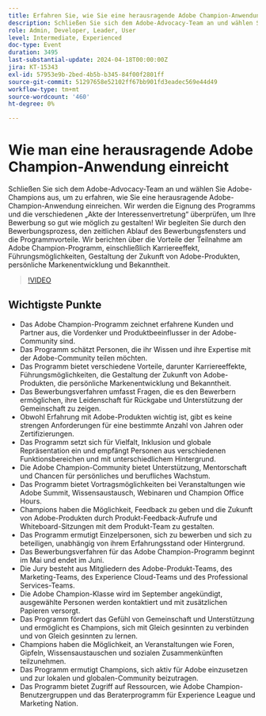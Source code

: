 ```yaml
---
title: Erfahren Sie, wie Sie eine herausragende Adobe Champion-Anwendung einreichen
description: Schließen Sie sich dem Adobe-Advocacy-Team an und wählen Sie Adobe-Champions aus, um zu erfahren, wie Sie eine herausragende Adobe-Champion-Anwendung einreichen. Wir begleiten Sie durch den Bewerbungsprozess, den zeitlichen Ablauf des Bewerbungsfensters und die Programmvorteile.
role: Admin, Developer, Leader, User
level: Intermediate, Experienced
doc-type: Event
duration: 3495
last-substantial-update: 2024-04-18T00:00:00Z
jira: KT-15343
exl-id: 57953e9b-2bed-4b5b-b345-84f00f2801ff
source-git-commit: 51297658e52102ff67bb901fd3eadec569e44d49
workflow-type: tm+mt
source-wordcount: '460'
ht-degree: 0%

---
```


# Wie man eine herausragende Adobe Champion-Anwendung einreicht

Schließen Sie sich dem Adobe-Advocacy-Team an und wählen Sie Adobe-Champions aus, um zu erfahren, wie Sie eine herausragende Adobe-Champion-Anwendung einreichen. Wir werden die Eignung des Programms und die verschiedenen „Akte der Interessenvertretung“ überprüfen, um Ihre Bewerbung so gut wie möglich zu gestalten! Wir begleiten Sie durch den Bewerbungsprozess, den zeitlichen Ablauf des Bewerbungsfensters und die Programmvorteile. Wir berichten über die Vorteile der Teilnahme am Adobe Champion-Programm, einschließlich Karriereeffekt, Führungsmöglichkeiten, Gestaltung der Zukunft von Adobe-Produkten, persönliche Markenentwicklung und Bekanntheit.

>[!VIDEO](https://video.tv.adobe.com/v/3428431/?learn=on)

## Wichtigste Punkte

* Das Adobe Champion-Programm zeichnet erfahrene Kunden und Partner aus, die Vordenker und Produktbeeinflusser in der Adobe-Community sind.
* Das Programm schätzt Personen, die ihr Wissen und ihre Expertise mit der Adobe-Community teilen möchten. &#x200B;
* Das Programm bietet verschiedene Vorteile, darunter Karriereeffekte, Führungsmöglichkeiten, die Gestaltung der Zukunft von Adobe-Produkten, die persönliche Markenentwicklung und Bekanntheit.
* Das Bewerbungsverfahren umfasst Fragen, die es den Bewerbern ermöglichen, ihre Leidenschaft für Rückgabe und Unterstützung der Gemeinschaft zu zeigen.
* Obwohl Erfahrung mit Adobe-Produkten wichtig ist, gibt es keine strengen Anforderungen für eine bestimmte Anzahl von Jahren oder Zertifizierungen.
* Das Programm setzt sich für Vielfalt, Inklusion und globale Repräsentation ein und empfängt Personen aus verschiedenen Funktionsbereichen und mit unterschiedlichem Hintergrund.
* Die Adobe Champion-Community bietet Unterstützung, Mentorschaft und Chancen für persönliches und berufliches Wachstum.
* Das Programm bietet Vortragsmöglichkeiten bei Veranstaltungen wie Adobe Summit, Wissensaustausch, Webinaren und Champion Office Hours.
* Champions haben die Möglichkeit, Feedback zu geben und die Zukunft von Adobe-Produkten durch Produkt-Feedback-Aufrufe und Whiteboard-Sitzungen mit dem Produkt-Team zu gestalten.
* Das Programm ermutigt Einzelpersonen, sich zu bewerben und sich zu beteiligen, unabhängig von ihrem Erfahrungsstand oder Hintergrund.
* Das Bewerbungsverfahren für das Adobe Champion-Programm beginnt im Mai und endet im Juni.
* Die Jury besteht aus Mitgliedern des Adobe-Produkt-Teams, des Marketing-Teams, des Experience Cloud-Teams und des Professional Services-Teams.
* Die Adobe Champion-Klasse wird im September angekündigt, ausgewählte Personen werden kontaktiert und mit zusätzlichen Papieren versorgt.
* Das Programm fördert das Gefühl von Gemeinschaft und Unterstützung und ermöglicht es Champions, sich mit Gleich gesinnten zu verbinden und von Gleich gesinnten zu lernen.
* Champions haben die Möglichkeit, an Veranstaltungen wie Foren, Gipfeln, Wissensaustauschen und sozialen Zusammenkünften teilzunehmen.
* Das Programm ermutigt Champions, sich aktiv für Adobe einzusetzen und zur lokalen und globalen-Community beizutragen.
* Das Programm bietet Zugriff auf Ressourcen, wie Adobe Champion-Benutzergruppen und das Beraterprogramm für Experience League und Marketing Nation.
